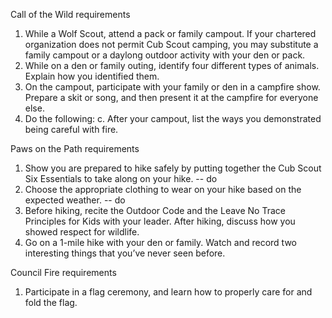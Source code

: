 Call of the Wild requirements

1. While a Wolf Scout, attend a pack or family campout. If your chartered organization does not permit Cub Scout camping, you may substitute a family campout or a daylong outdoor activity with your den or pack.
3. While on a den or family outing, identify four different types of animals. Explain how you identified them.
6. On the campout, participate with your family or den in a campfire show. Prepare a skit or song, and then present it at the campfire for everyone else.
7. Do the following:
  c. After your campout, list the ways you demonstrated being careful with fire.

Paws on the Path requirements

1. Show you are prepared to hike safely by putting together the Cub Scout Six Essentials to take along on your hike. -- do
4. Choose the appropriate clothing to wear on your hike based on the expected weather. -- do
5. Before hiking, recite the Outdoor Code and the Leave No Trace Principles for Kids with your leader. After hiking, discuss how you showed respect for wildlife.
6. Go on a 1-mile hike with your den or family. Watch and record two interesting things that you’ve never seen before.

Council Fire requirements

1. Participate in a flag ceremony, and learn how to properly care for and fold the flag.
